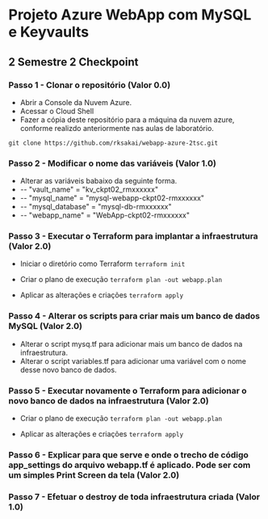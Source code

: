 # Projeto Azure WebApp com MySQL e Keyvaults

## 2 Semestre 2 Checkpoint

### Passo 1 - Clonar o repositório (Valor 0.0)

- Abrir a Console da Nuvem Azure.
- Acessar o Cloud Shell
- Fazer a cópia deste repositório para a máquina da nuvem azure, conforme realizdo anteriormente nas aulas de laboratório.

`git clone https://github.com/rksakai/webapp-azure-2tsc.git`


### Passo 2 - Modificar o nome das variáveis (Valor 1.0)

- Alterar as variáveis babaixo da seguinte forma.
- -- "vault_name" = "kv_ckpt02_rmxxxxxx"
- -- "mysql_name" = "mysql-webapp-ckpt02-rmxxxxxx"
- -- "mysql_database" = "mysql-db-rmxxxxxx"
- -- "webapp_name" = "WebApp-ckpt02-rmxxxxxx"

### Passo 3 - Executar o Terraform para implantar a infraestrutura (Valor 2.0)

- Iniciar o diretório como Terraform
`terraform init`

- Criar o plano de execução
`terraform plan -out webapp.plan`
  
- Aplicar as alterações e criações
`terraform apply`

### Passo 4 - Alterar os scripts para criar mais um banco de dados MySQL (Valor 2.0)

- Alterar o script mysq.tf para adicionar mais um banco de dados na infraestrutura.
- Alterar o script variables.tf para adicionar uma variável com o nome desse novo banco de dados.

### Passo 5 - Executar novamente o Terraform para adicionar o novo banco de dados na infraestrutura (Valor 2.0)

- Criar o plano de execução
`terraform plan -out webapp.plan`
  
- Aplicar as alterações e criações
`terraform apply`

### Passo 6 - Explicar para que serve e onde o trecho de código app_settings do arquivo webapp.tf é aplicado. Pode ser com um simples Print Screen da tela (Valor 2.0)

### Passo 7 - Efetuar o destroy de toda infraestrutura criada (Valor 1.0)

